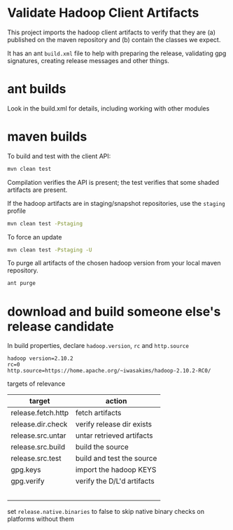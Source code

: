 # Validate Hadoop Client Artifacts

This project imports the hadoop client artifacts to verify that they are (a) published on the maven repository and (b) contain the classes we expect.

It has an ant `build.xml` file to help with preparing the release,
validating gpg signatures, creating release messages and other things.

# ant builds

Look in the build.xml for details, including working with other modules





# maven builds

To build and test with the client API:

```bash
mvn clean test 
```

Compilation verifies the API is present; the
test verifies that some shaded artifacts are present.

If the hadoop artifacts are in staging/snapshot repositories,
use the `staging` profile

```bash
mvn clean test -Pstaging
```

To force an update

```bash
mvn clean test -Pstaging -U
```

To purge all artifacts of the chosen hadoop version from your local maven repository.

```bash
ant purge
```

# download and build someone else's release candidate

In build properties, declare `hadoop.version`, `rc` and `http.source`

```properties
hadoop version=2.10.2
rc=0
http.source=https://home.apache.org/~iwasakims/hadoop-2.10.2-RC0/
```

targets of relevance

| target             | action                     |
|--------------------|----------------------------|
| release.fetch.http | fetch artifacts            |
| release.dir.check  | verify release dir exists  |
| release.src.untar  | untar retrieved artifacts  |
| release.src.build  | build the source           |
| release.src.test   | build and test the source  |
| gpg.keys           | import the hadoop KEYS     |
| gpg.verify         | verify the D/L'd artifacts |
|                    |                            |
|                    |                            |
|                    |                            |
|                    |                            |
|                    |                            |

set `release.native.binaries` to false to skip native binary checks on platforms without them
